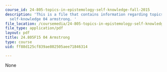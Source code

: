 ```yaml
---
course_id: 24-805-topics-in-epistemology-self-knowledge-fall-2015
description: 'This is a file that contains information regarding topics in epistemology:
  self-knowledge 04 armstrong. '
file_location: /coursemedia/24-805-topics-in-epistemology-self-knowledge-fall-2015/ff88d125cf839ae802505aee71846314_MIT24_805F15_04Arm.pdf
file_type: application/pdf
layout: pdf
title: 24.805F15 04 Armstrong
type: course
uid: ff88d125cf839ae802505aee71846314

---
```

None